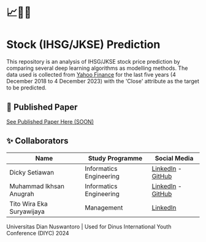 # 📈💸🔎
# Stock (IHSG/JKSE) Prediction

This repository is an analysis of IHSG/JKSE stock price prediction by comparing several deep learning algorithms as modelling methods. The data used is collected from [Yahoo Finance](https://finance.yahoo.com/quote/%5EJKSE/history?p=%5EJKSE&guccounter=1) for the last five years (4 December 2018 to 4 December 2023) with the 'Close' attribute as the target to be predicted.

## 📙 Published Paper

[See Published Paper Here (SOON)](https://)

## ✨ Collaborators

|              Name              |     Study Programme     |                                            Social Media                                                | 
| ------------------------------ | ----------------------- | ------------------------------------------------------------------------------------------------------ | 
| Dicky Setiawan                 | Informatics Engineering | [LinkedIn](https://www.linkedin.com/in/dickysstwn/) - [GitHub](https://github.com/dickysstwn)          |
| Muhammad Ikhsan Anugrah        | Informatics Engineering | [LinkedIn](https://www.linkedin.com/in/muhammadikhsananugrah/) - [GitHub](https://github.com/MikhsanA) |
| Tito Wira Eka Suryawijaya      | Management              | [LinkedIn](https://www.linkedin.com/in/titowes/)                                                       |

Universitas Dian Nuswantoro | Used for Dinus International Youth Conference (DIYC) 2024
